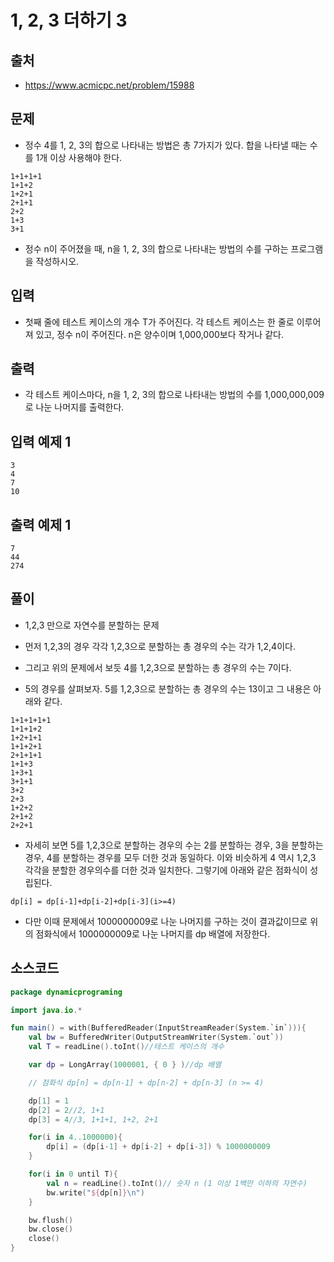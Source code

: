 # 1, 2, 3 더하기 3

## 출처

* https://www.acmicpc.net/problem/15988

## 문제

* 정수 4를 1, 2, 3의 합으로 나타내는 방법은 총 7가지가 있다. 합을 나타낼 때는 수를 1개 이상 사용해야 한다.

```
1+1+1+1
1+1+2
1+2+1
2+1+1
2+2
1+3
3+1
```

* 정수 n이 주어졌을 때, n을 1, 2, 3의 합으로 나타내는 방법의 수를 구하는 프로그램을 작성하시오.

## 입력

* 첫째 줄에 테스트 케이스의 개수 T가 주어진다. 각 테스트 케이스는 한 줄로 이루어져 있고, 정수 n이 주어진다. n은 양수이며 1,000,000보다 작거나 같다.

## 출력

* 각 테스트 케이스마다, n을 1, 2, 3의 합으로 나타내는 방법의 수를 1,000,000,009로 나눈 나머지를 출력한다.

## 입력 예제 1

```
3
4
7
10
```

## 출력 예제 1

```
7
44
274
```

## 풀이

* 1,2,3 만으로 자연수를 분할하는 문제

* 먼저 1,2,3의 경우 각각 1,2,3으로 분할하는 총 경우의 수는 각가 1,2,4이다.

* 그리고 위의 문제에서 보듯 4를 1,2,3으로 분할하는 총 경우의 수는 7이다.

* 5의 경우를 살펴보자. 5를 1,2,3으로 분할하는 총 경우의 수는 13이고 그 내용은 아래와 같다.

```
1+1+1+1+1
1+1+1+2
1+2+1+1
1+1+2+1
2+1+1+1
1+1+3
1+3+1
3+1+1
3+2
2+3
1+2+2
2+1+2
2+2+1
```

* 자세히 보면 5를 1,2,3으로 분할하는 경우의 수는 2를 분할하는 경우, 3을 분할하는 경우, 4를 분할하는 경우를 모두 더한 것과 동일하다. 이와 비슷하게 4 역시 1,2,3 각각을 분할한 경우의수를 더한 것과 일치한다. 그렇기에 아래와 같은 점화식이 성립된다.

```dp[i] = dp[i-1]+dp[i-2]+dp[i-3](i>=4)```

* 다만 이때 문제에서 1000000009로 나눈 나머지를 구하는 것이 결과값이므로 위의 점화식에서 1000000009로 나눈 나머지를 dp 배열에 저장한다.

## 소스코드

```kotlin
package dynamicprograming

import java.io.*

fun main() = with(BufferedReader(InputStreamReader(System.`in`))){
    val bw = BufferedWriter(OutputStreamWriter(System.`out`))
    val T = readLine().toInt()//테스트 케이스의 개수

    var dp = LongArray(1000001, { 0 } )//dp 배열

    // 점화식 dp[n] = dp[n-1] + dp[n-2] + dp[n-3] (n >= 4)

    dp[1] = 1
    dp[2] = 2//2, 1+1
    dp[3] = 4//3, 1+1+1, 1+2, 2+1

    for(i in 4..1000000){
        dp[i] = (dp[i-1] + dp[i-2] + dp[i-3]) % 1000000009
    }

    for(i in 0 until T){
        val n = readLine().toInt()// 숫자 n (1 이상 1백만 이하의 자연수)
        bw.write("${dp[n]}\n")
    }

    bw.flush()
    bw.close()
    close()
}
```

